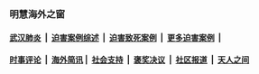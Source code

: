 
### 明慧海外之窗

####  [武汉肺炎](indexes/365.md?t=02050000) &nbsp;|&nbsp;  [迫害案例综述](indexes/328.md?t=02050000) &nbsp;|&nbsp; [迫害致死案例](indexes/277.md?t=02050000)  &nbsp;|&nbsp; [更多迫害案例](indexes/81.md?t=02050000)  &nbsp;|&nbsp; 
####  [时事评论](indexes/251.md?t=02050000) &nbsp;|&nbsp; [海外简讯](indexes/245.md?t=02050000)&nbsp;|&nbsp;  [社会支持](indexes/140.md?t=02050000) &nbsp;|&nbsp; [褒奖决议](indexes/282.md?t=02050000) &nbsp;|&nbsp; [社区报道](indexes/91.md?t=02050000)  &nbsp;|&nbsp; [天人之间](indexes/78.md?t=02050000) 

